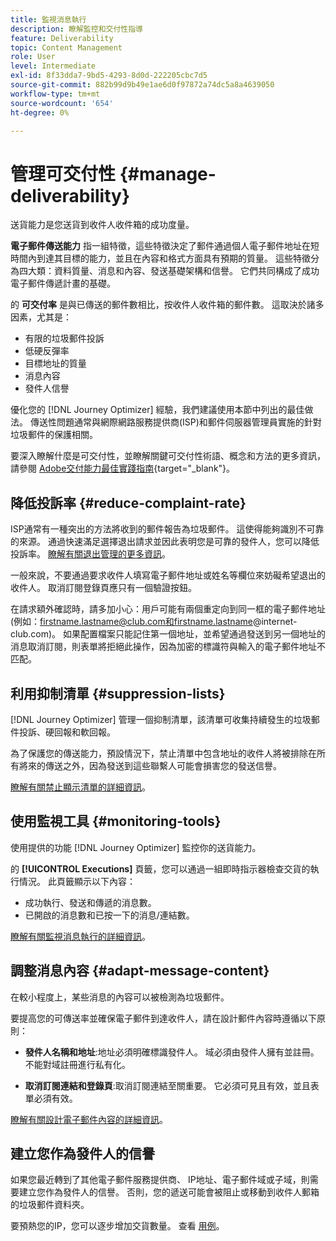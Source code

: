 ```yaml
---
title: 監視消息執行
description: 瞭解監控和交付性指導
feature: Deliverability
topic: Content Management
role: User
level: Intermediate
exl-id: 8f33dda7-9bd5-4293-8d0d-222205cbc7d5
source-git-commit: 882b99d9b49e1ae6d0f97872a74dc5a8a4639050
workflow-type: tm+mt
source-wordcount: '654'
ht-degree: 0%

---
```


# 管理可交付性 {#manage-deliverability}

送貨能力是您送貨到收件人收件箱的成功度量。

**電子郵件傳送能力** 指一組特徵，這些特徵決定了郵件通過個人電子郵件地址在短時間內到達其目標的能力，並且在內容和格式方面具有預期的質量。 這些特徵分為四大類：資料質量、消息和內容、發送基礎架構和信譽。 它們共同構成了成功電子郵件傳遞計畫的基礎。

的 **可交付率** 是與已傳送的郵件數相比，按收件人收件箱的郵件數。 這取決於諸多因素，尤其是：

* 有限的垃圾郵件投訴
* 低硬反彈率
* 目標地址的質量
* 消息內容
* 發件人信譽

優化您的 [!DNL Journey Optimizer] 經驗，我們建議使用本節中列出的最佳做法。 傳送性問題通常與網際網路服務提供商(ISP)和郵件伺服器管理員實施的針對垃圾郵件的保護相關。

要深入瞭解什麼是可交付性，並瞭解關鍵可交付性術語、概念和方法的更多資訊，請參閱 [Adobe交付能力最佳實踐指南](https://experienceleague.adobe.com/docs/deliverability-learn/deliverability-best-practice-guide/introduction.html?lang=zh-Hant){target=&quot;_blank&quot;}。

## 降低投訴率 {#reduce-complaint-rate}

ISP通常有一種突出的方法將收到的郵件報告為垃圾郵件。 這使得能夠識別不可靠的來源。 通過快速滿足選擇退出請求並因此表明您是可靠的發件人，您可以降低投訴率。 [瞭解有關退出管理的更多資訊](consent.md#opt-out-management)。

一般來說，不要通過要求收件人填寫電子郵件地址或姓名等欄位來妨礙希望退出的收件人。 取消訂閱登錄頁應只有一個驗證按鈕。

在請求額外確認時，請多加小心：用戶可能有兩個重定向到同一框的電子郵件地址(例如：firstname.lastname@club.com和firstname.lastname@internet-club.com)。 如果配置檔案只能記住第一個地址，並希望通過發送到另一個地址的消息取消訂閱，則表單將拒絕此操作，因為加密的標識符與輸入的電子郵件地址不匹配。

## 利用抑制清單 {#suppression-lists}

[!DNL Journey Optimizer] 管理一個抑制清單，該清單可收集持續發生的垃圾郵件投訴、硬回報和軟回報。

為了保護您的傳送能力，預設情況下，禁止清單中包含地址的收件人將被排除在所有將來的傳送之外，因為發送到這些聯繫人可能會損害您的發送信譽。

[瞭解有關禁止顯示清單的詳細資訊](suppression-list.md)。

## 使用監視工具 {#monitoring-tools}

使用提供的功能 [!DNL Journey Optimizer] 監控你的送貨能力。

的 **[!UICONTROL Executions]** 頁籤，您可以通過一組即時指示器檢查交貨的執行情況。 此頁籤顯示以下內容：
* 成功執行、發送和傳遞的消息數。
* 已開啟的消息數和已按一下的消息/連結數。

[瞭解有關監視消息執行的詳細資訊](message-monitoring.md)。

## 調整消息內容 {#adapt-message-content}

在較小程度上，某些消息的內容可以被檢測為垃圾郵件。

要提高您的可傳送率並確保電子郵件到達收件人，請在設計郵件內容時遵循以下原則：

* **發件人名稱和地址**:地址必須明確標識發件人。 域必須由發件人擁有並註冊。 不能對域註冊進行私有化。

* **取消訂閱連結和登錄頁**:取消訂閱連結至關重要。 它必須可見且有效，並且表單必須有效。

[瞭解有關設計電子郵件內容的詳細資訊](design-emails.md)。

## 建立您作為發件人的信譽

如果您最近轉到了其他電子郵件服務提供商、 IP地址、電子郵件域或子域，則需要建立您作為發件人的信譽。 否則，您的遞送可能會被阻止或移動到收件人郵箱的垃圾郵件資料夾。

要預熱您的IP，您可以逐步增加交貨數量。 查看 [用例](../building-journeys/ramp-up-deliveries-uc.md)。
